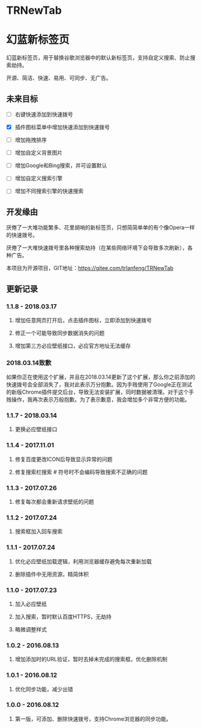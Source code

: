 # TRNewTab
# 幻蓝新标签页

幻蓝新标签页，用于替换谷歌浏览器中的默认新标签页，支持自定义搜索、防止搜索劫持。

开源、简洁、快速、易用、可同步、无广告。

## 未来目标

* [ ] 右键快速添加到快速拨号

* [x] 插件图标菜单中增加快速添加到快速拨号

* [ ] 增加拖拽排序

* [ ] 增加自定义背景图片

* [ ] 增加Google和Bing搜索，并可设置默认

* [ ] 增加自定义搜索引擎

* [ ] 增加不同搜索引擎的快速搜索

## 开发缘由

厌倦了一大堆功能繁多、花里胡哨的新标签页，只想简简单单的有个像Opera一样的快速拨号。

厌倦了一大堆快速拨号里各种搜索劫持（在某些网络环境下会导致多次刷新），各种广告。

本项目为开源项目，GIT地址：https://gitee.com/trlanfeng/TRNewTab

## 更新记录

### 1.1.8 - 2018.03.17

1. 增加任意网页打开后，点击插件图标，立即添加到快速拨号

2. 修正一个可能导致同步数据消失的问题

3. 增加第三方必应壁纸接口，必应官方地址无法缓存

### 2018.03.14致歉

如果你正在使用这个扩展，并且在2018.03.14更新了这个扩展，那么你之前添加的快速拨号会全部消失了，我对此表示万分抱歉。因为手贱使用了Google正在测试的新版Chrome插件提交后台，导致无法安装扩展，同时数据被清理。对于这个手贱操作，我再次表示万般抱歉。为了表示歉意，我会增加多个非常方便的功能。

### 1.1.7 - 2018.03.14

1. 更换必应壁纸接口

### 1.1.4 - 2017.11.01

1. 修复百度更改ICON后导致显示异常的问题

2. 修复搜索栏搜索 # 符号时不会编码导致搜索不正确的问题

### 1.1.3 - 2017.07.26

1. 修复每次都会重新请求壁纸的问题

### 1.1.2 - 2017.07.24

1. 搜索框加入回车搜索

### 1.1.1 - 2017.07.24

1. 优化必应壁纸加载逻辑，利用浏览器缓存避免每次重新加载

2. 删除插件中无用资源，精简体积

### 1.1.0 - 2017.07.23

1. 加入必应壁纸

2. 加入搜索，暂时默认百度HTTPS，无劫持

3. 略微调整样式

### 1.0.2 - 2016.08.13

1. 增加添加时的URL验证，暂时去掉未完成的搜索框，优化删除机制

### 1.0.1 - 2016.08.12

1. 优化同步功能，减少出错

### 1.0.0 - 2016.08.12

1. 第一版，可添加、删除快速拨号，支持Chrome浏览器的同步功能。